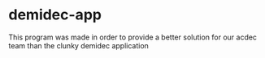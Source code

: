 # demidec-app
This program was made in order to provide a better solution for our acdec team than the clunky demidec application
